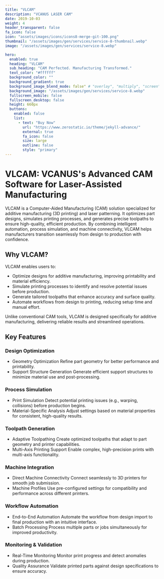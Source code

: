 ```yaml
---
title: "VLCAM"
description: "VCANUS LASER CAM"
date: 2019-10-03
weight: 4
header_transparent: false
fa_icon: false
icon: "assets/images/icons/icons8-merge-git-100.png"
thumbnail: "/assets/images/gen/services/service-8-thumbnail.webp"
image: "/assets/images/gen/services/service-8.webp"

hero:
  enabled: true
  heading: "VLCAM"
  sub_heading: "CAM Perfected. Manufacturing Transformed."
  text_color: "#ffffff"
  background_color: ""
  background_gradient: true
  background_image_blend_mode: false" # "overlay", "multiply", "screen"
  background_image: "/assets/images/gen/services/service-8.webp"
  fullscreen_mobile: false
  fullscreen_desktop: false
  height: 660px
  buttons:
    enabled: false
    list:
      - text: "Buy Now"
        url: "https://www.zerostatic.io/theme/jekyll-advance/"
        external: true
        fa_icon: false
        size: large
        outline: false
        style: "primary"
---
```


# VLCAM: VCANUS's Advanced CAM Software for Laser-Assisted Manufacturing

VLCAM is a Computer-Aided Manufacturing (CAM) solution specialized for additive manufacturing (3D printing) and laser patterning. It optimizes part designs, simulates printing processes, and generates precise toolpaths to ensure high-quality, efficient production. By combining intelligent automation, process simulation, and machine connectivity, VLCAM helps manufacturers transition seamlessly from design to production with confidence.

## Why VLCAM?
VLCAM enables users to:
- Optimize designs for additive manufacturing, improving printability and material efficiency.
- Simulate printing processes to identify and resolve potential issues before production.
- Generate tailored toolpaths that enhance accuracy and surface quality.
- Automate workflows from design to printing, reducing setup time and manual effort.

Unlike conventional CAM tools, VLCAM is designed specifically for additive manufacturing, delivering reliable results and streamlined operations.

## Key Features
### Design Optimization
- Geometry Optimization
Refine part geometry for better performance and printability.
- Support Structure Generation
Generate efficient support structures to minimize material use and post-processing.

### Process Simulation
- Print Simulation
Detect potential printing issues (e.g., warping, collisions) before production begins.
- Material-Specific Analysis
Adjust settings based on material properties for consistent, high-quality results.

### Toolpath Generation
- Adaptive Toolpathing
Create optimized toolpaths that adapt to part geometry and printer capabilities.
- Multi-Axis Printing Support
Enable complex, high-precision prints with multi-axis functionality.

### Machine Integration
- Direct Machine Connectivity
Connect seamlessly to 3D printers for smooth job submission.
- Machine Profiles
Use pre-configured settings for compatibility and performance across different printers.

### Workflow Automation
- End-to-End Automation
Automate the workflow from design import to final production with an intuitive interface.
- Batch Processing
Process multiple parts or jobs simultaneously for improved productivity.

### Monitoring & Validation
- Real-Time Monitoring
Monitor print progress and detect anomalies during production.
- Quality Assurance
Validate printed parts against design specifications to ensure accuracy.
